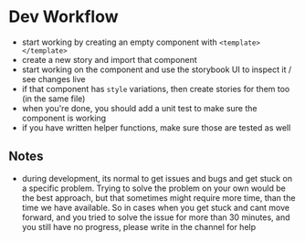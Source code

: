 # Dev Workflow

- start working by creating an empty component with `<template></template>`
- create a new story and import that component
- start working on the component and use the storybook UI to inspect it / see changes live
- if that component has `style` variations, then create stories for them too (in the same file)
- when you're done, you should add a unit test to make sure the component is working
- if you have written helper functions, make sure those are tested as well

## Notes

- during development, its normal to get issues and bugs and get stuck on a specific problem. Trying to solve the problem on your own would be the best approach, but that sometimes might require more time, than the time we have available.
So in cases when you get stuck and cant move forward, and you tried to solve the issue for more than 30 minutes, and you still have no progress, please write in the channel for help
